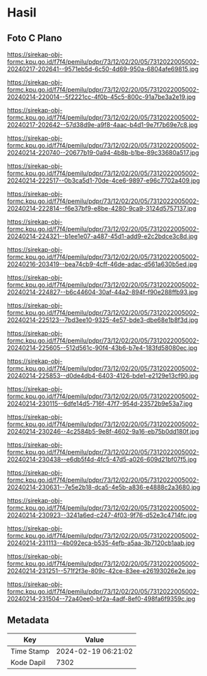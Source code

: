 # Hasil

## Foto C Plano

https://sirekap-obj-formc.kpu.go.id/f7f4/pemilu/pdpr/73/12/02/20/05/7312022005002-20240217-202641--9571eb5d-6c50-4d69-950a-6804afe69815.jpg

https://sirekap-obj-formc.kpu.go.id/f7f4/pemilu/pdpr/73/12/02/20/05/7312022005002-20240214-220014--5f2221cc-4f0b-45c5-800c-91a7be3a2e19.jpg

https://sirekap-obj-formc.kpu.go.id/f7f4/pemilu/pdpr/73/12/02/20/05/7312022005002-20240217-202642--57d38d9e-a9f8-4aac-b4d1-9e7f7b69e7c8.jpg

https://sirekap-obj-formc.kpu.go.id/f7f4/pemilu/pdpr/73/12/02/20/05/7312022005002-20240214-220740--20677b19-0a94-4b8b-b1be-89c33680a517.jpg

https://sirekap-obj-formc.kpu.go.id/f7f4/pemilu/pdpr/73/12/02/20/05/7312022005002-20240214-222517--0b3ca5d1-70de-4ce6-9897-e96c7702a409.jpg

https://sirekap-obj-formc.kpu.go.id/f7f4/pemilu/pdpr/73/12/02/20/05/7312022005002-20240214-222814--f6e37bf9-e8be-4280-9ca9-3124d5757137.jpg

https://sirekap-obj-formc.kpu.go.id/f7f4/pemilu/pdpr/73/12/02/20/05/7312022005002-20240214-224321--b1ee1e07-a487-45d1-add9-e2c2bdce3c8d.jpg

https://sirekap-obj-formc.kpu.go.id/f7f4/pemilu/pdpr/73/12/02/20/05/7312022005002-20240216-203419--bea74cb9-4cff-46de-adac-d561a630b5ed.jpg

https://sirekap-obj-formc.kpu.go.id/f7f4/pemilu/pdpr/73/12/02/20/05/7312022005002-20240214-224827--b6c44604-30af-44a2-894f-f90e288ffb93.jpg

https://sirekap-obj-formc.kpu.go.id/f7f4/pemilu/pdpr/73/12/02/20/05/7312022005002-20240214-225123--7bd3ee10-9325-4e57-bde3-dbe68e1b8f3d.jpg

https://sirekap-obj-formc.kpu.go.id/f7f4/pemilu/pdpr/73/12/02/20/05/7312022005002-20240214-225605--512d561c-90f4-43b6-b7e4-183fd58080ec.jpg

https://sirekap-obj-formc.kpu.go.id/f7f4/pemilu/pdpr/73/12/02/20/05/7312022005002-20240214-225853--d0de4db4-6403-4126-bde1-e2129e13cf90.jpg

https://sirekap-obj-formc.kpu.go.id/f7f4/pemilu/pdpr/73/12/02/20/05/7312022005002-20240214-230115--6dfe14d5-716f-47f7-954d-23572b9e53a7.jpg

https://sirekap-obj-formc.kpu.go.id/f7f4/pemilu/pdpr/73/12/02/20/05/7312022005002-20240214-230246--4c2584b5-9e8f-4602-9a16-eb75b0dd180f.jpg

https://sirekap-obj-formc.kpu.go.id/f7f4/pemilu/pdpr/73/12/02/20/05/7312022005002-20240214-230438--e6db5f4d-4fc5-47d5-a026-609d21bf07f5.jpg

https://sirekap-obj-formc.kpu.go.id/f7f4/pemilu/pdpr/73/12/02/20/05/7312022005002-20240214-230631--7e5e2b18-dca5-4e5b-a836-e4888c2a3680.jpg

https://sirekap-obj-formc.kpu.go.id/f7f4/pemilu/pdpr/73/12/02/20/05/7312022005002-20240214-230923--3241a6ed-c247-4f03-9f76-d52e3c4714fc.jpg

https://sirekap-obj-formc.kpu.go.id/f7f4/pemilu/pdpr/73/12/02/20/05/7312022005002-20240214-231113--4b092eca-b535-4efb-a5aa-3b7120cb1aab.jpg

https://sirekap-obj-formc.kpu.go.id/f7f4/pemilu/pdpr/73/12/02/20/05/7312022005002-20240214-231251--571f2f3e-809c-42ce-83ee-e26193026e2e.jpg

https://sirekap-obj-formc.kpu.go.id/f7f4/pemilu/pdpr/73/12/02/20/05/7312022005002-20240214-231504--72a40ee0-bf2a-4adf-8ef0-498fa6f9359c.jpg


## Metadata

| Key        | Value               |
| ---------- | ------------------- |
| Time Stamp | 2024-02-19 06:21:02 |
| Kode Dapil | 7302                |



